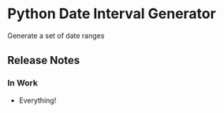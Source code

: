 # Python Date Interval Generator
Generate a set of date ranges

## Release Notes

### In Work

* Everything!
